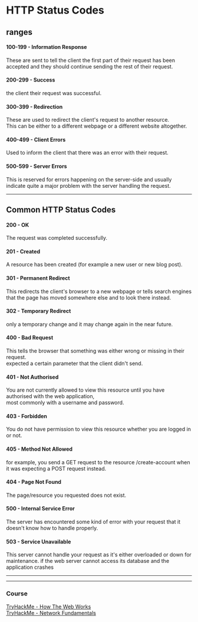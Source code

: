 # HTTP Status Codes

## ranges

#### 100-199 - Information Response	
These are sent to tell the client the first part of their request has been accepted and they should continue sending the rest of their request. 

#### 200-299 - Success	
the client their request was successful.

#### 300-399 - Redirection	
These are used to redirect the client's request to another resource.   
This can be either to a different webpage or a different website altogether.

#### 400-499 - Client Errors	
Used to inform the client that there was an error with their request.

#### 500-599 - Server Errors	
This is reserved for errors happening on the server-side and usually indicate quite a major problem with the server handling the request.

---

## Common HTTP Status Codes

#### 200 - OK	
The request was completed successfully.

#### 201 - Created	
A resource has been created (for example a new user or new blog post).

#### 301 - Permanent Redirect
This redirects the client's browser to a new webpage or tells search engines that the page has moved somewhere else and to look there instead.

#### 302 - Temporary Redirect
only a temporary change and it may change again in the near future.

#### 400 - Bad Request
This tells the browser that something was either wrong or missing in their request.     
expected a certain parameter that the client didn't send.

#### 401 - Not Authorised
You are not currently allowed to view this resource until you have authorised with the web application,   
most commonly with a username and password.

#### 403 - Forbidden
You do not have permission to view this resource whether you are logged in or not.

#### 405 - Method Not Allowed
for example, you send a GET request to the resource /create-account when it was expecting a POST request instead.

#### 404 - Page Not Found
The page/resource you requested does not exist.

#### 500 - Internal Service Error
The server has encountered some kind of error with your request that it doesn't know how to handle properly.

#### 503 - Service Unavailable
This server cannot handle your request as it's either overloaded or down for maintenance.
if the web server cannot access its database and the application crashes

---
---

### Course
[TryHackMe - How The Web Works](https://tryhackme.com/module/how-the-web-works)    
[TryHackMe - Network Fundamentals](https://tryhackme.com/module/network-fundamentals)
